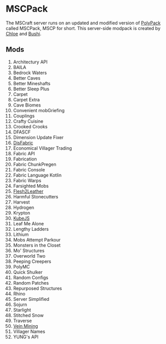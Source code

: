 # MSCPack

The MSCraft server runs on an updated and modified version of [PolyPack](https://www.curseforge.com/minecraft/modpacks/polypack) called MSCPack, MSCP for short. This server-side modpack is created by [Chloe]("@Chloe#7069") and [Bushi]("@bushtail#0420").

## Mods

1. Architectury API
2. BAILA
3. Bedrock Waters
4. Better Caves
5. Better Mineshafts
6. Better Sleep Plus
7. Carpet
8. Carpet Extra
9. Cave Biomes
10. Convenient mobGriefing
11. Couplings
12. Crafty Cuisine
13. Crooked Crooks
14. DFASCF
15. Dimension Update Fixer
16. [DisFabric](https://www.mscraft.org/wiki/mods/disfabric)
17. Economical Villager Trading
18. Fabric API
19. Fabrication
20. Fabric ChunkPregen
21. Fabric Console
22. Fabric Language Kotlin
23. Fabric Warps
24. Farsighted Mobs
25. [Flesh2Leather](https://www.mscraft.org/wiki/mods/flesh2leather)
26. Harmful Stonecutters
27. Harvest
28. Hydrogen
29. Krypton
30. [KubeJS](https://www.mscraft.org/wiki/mods/kubejs)
31. Leaf Me Alone
32. Lengthy Ladders
33. Lithium
34. Mobs Attempt Parkour
35. Monsters in the Closet
36. Mo' Structures
37. Overworld Two
38. Peeping Creepers
39. PolyMC
40. Quick Shulker
41. Random Configs
42. Random Patches
43. Repurposed Structures
44. Rhino
45. Server Simplified
46. Sojurn
47. Starlight
48. Stitched Snow
49. Traverse
50. [Vein Mining](https://www.mscraft.org/wiki/mods/veinmining)
51. Villager Names
52. YUNG's API
